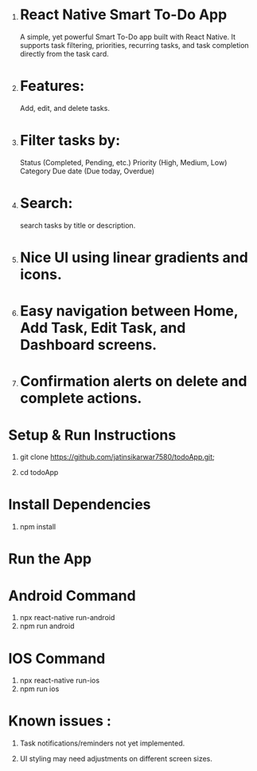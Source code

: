 1. # React Native Smart To-Do App
   A simple, yet powerful Smart To-Do app built with React Native. It supports task filtering, priorities, recurring tasks, and task completion directly from the task card.

2. # Features:
   Add, edit, and delete tasks.

3. # Filter tasks by:
   Status (Completed, Pending, etc.)
   Priority (High, Medium, Low)
   Category
   Due date (Due today, Overdue)

4. # Search:
    search tasks by title or description.



5. # Nice UI using linear gradients and icons.

6. # Easy navigation between Home, Add Task, Edit Task, and Dashboard screens.

7. # Confirmation alerts on delete and complete actions.


# Setup & Run Instructions

1.  git clone https://github.com/jatinsikarwar7580/todoApp.git;

2.  cd todoApp

# Install Dependencies

1. npm install

# Run the App
# Android Command 
1. npx react-native run-android
2. npm run android

# IOS Command
1. npx react-native run-ios
2. npm run ios

  

# Known issues :  
1. Task notifications/reminders not yet implemented.

2. UI styling may need adjustments on different screen sizes.


